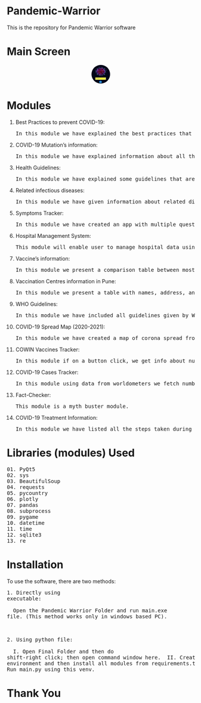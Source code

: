 # Pandemic-Warrior
This is the repository for Pandemic Warrior software

# Main Screen

<center><img src="images/Output.jpg" width="50px" height="50px" style="border-radius:30px;"></center>

# Modules
1.	Best Practices to prevent COVID-19:
    <pre>In this module we have explained the best practices that are necessary to prevent COVID-19 infection.</pre>

2.	COVID-19 Mutation’s information:

    <pre>In this module we have explained information about all the mutations that have occurred to date of the sars-cov-2 virus.</pre>

3.	Health Guidelines:

    <pre>In this module we have explained some guidelines that are advised to follow during pandemic to boost the immunity to efficiently fight the pandemic.</pre>

4.	Related infectious diseases:

    <pre>In this module we have given information about related diseases that occur due to immune deficiency caused by COVID-19.</pre>

5.	Symptoms Tracker:

    <pre>In this module we have created an app with multiple questions that will be asked to user and a message will popup indicating severity of risk and course of action.</pre>

6.	Hospital Management System:
    <pre>This module will enable user to manage hospital data using a GUI based database with functions like modifying record and various ways of accessing the database.</pre>

7.	Vaccine’s information:
    <pre>In this module we present a comparison table between most popular vaccines of the world.</pre>

8.	Vaccination Centres information in Pune:
    <pre>In this module we present a table with names, address, and contact details of vaccination centers of Pune.</pre>

9.	WHO Guidelines:

    <pre>In this module we have included all guidelines given by WHO to date in a timeline, also a few more picture guidelines are included.</pre>

10.	COVID-19 Spread Map (2020-2021):
    <pre>In this module we have created a map of corona spread from 2020 to 2021 with intuitive animation.</pre>

11.	COWIN Vaccines Tracker:

    <pre>In this module if on a button click, we get info about number and type of vaccines available in a pin code with center name as well.</pre>

12.	COVID-19 Cases Tracker:
    <pre>In this module using data from worldometers we fetch number of total cases, deaths, and recovered people by selecting country from combo box.</pre>

13.	Fact-Checker:

    <pre>This module is a myth buster module.</pre>

14.	COVID-19 Treatment Information:
    <pre>In this module we have listed all the steps taken during treatment of a COVID-19 patient.</pre>

# Libraries (modules) Used
<pre>
01. PyQt5
02. sys
03. BeautifulSoup
04. requests
05. pycountry
06. plotly
07. pandas
08. subprocess
09. pygame
10. datetime
11. time
12. sqlite3
13. re
</pre>

# Installation

To use the software, there are two methods:
    <pre>1. Directly using executable:<br></br>
            &emsp;Open the Pandemic Warrior Folder and run main.exe file. (This method works only in windows based PC).<br></br>
    </pre>
    <pre>2. Using python file:<br></br>
            &emsp;I. Open Final Folder and then do shift-right click; then open command window here.
            &emsp;II. Create virtual environment and then install all modules from requirements.txt.
            &emsp;III. Run main.py using this venv.
    </pre>
        
# Thank You
        
